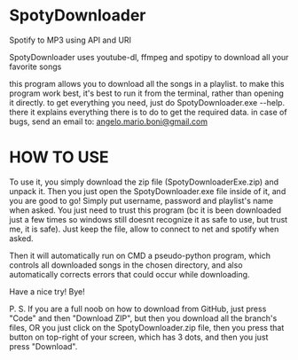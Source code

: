 # SpotyDownloader
Spotify to MP3 using API and URI

SpotyDownloader uses youtube-dl, ffmpeg and spotipy to download all your favorite songs

this program allows you to download all the songs in a playlist. to make this program work best, it's best to run it from the terminal, rather than opening it directly. 
to get everything you need, just do SpotyDownloader.exe --help. 
there it explains everything there is to do to get the required data.
in case of bugs, send an email to: angelo.mario.boni@gmail.com

# HOW TO USE

To use it, you simply download the zip file (SpotyDownloaderExe.zip) and unpack it. Then you just open the SpotyDownloader.exe file inside of it, and you are good to go! Simply put username, password and playlist's name when asked. You just need to trust this program (bc it is been downloaded just a few times so windows still doesnt recognize it as safe to use, but trust me, it is safe). Just keep the file, allow to connect to net and spotify when asked.

Then it will automatically run on CMD a pseudo-python program, which controls all downloaded songs in the chosen directory, and also automatically corrects errors that could occur while downloading.

Have a nice try! Bye!

P. S. If you are a full noob on how to download from GitHub, just press "Code" and then "Download ZIP", but then you download all the branch's files, OR you just click on the SpotyDownloader.zip file, then you press that button on top-right of your screen, which has 3 dots, and then you just press "Download".
